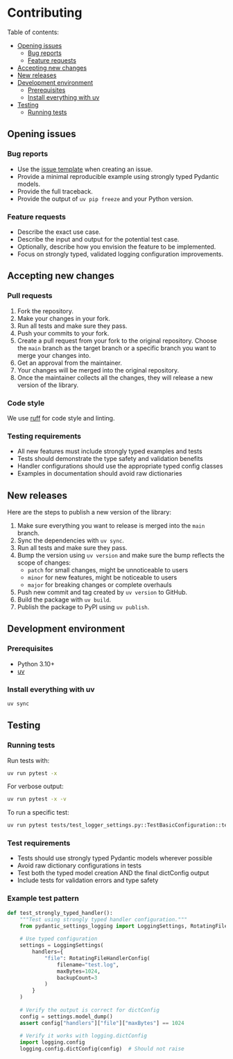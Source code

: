 # Contributing

Table of contents:

- [Opening issues](#opening-issues)
  - [Bug reports](#bug-reports)
  - [Feature requests](#feature-requests)
- [Accepting new changes](#accepting-new-changes)
- [New releases](#new-releases)
- [Development environment](#development-environment)
  - [Prerequisites](#prerequisites)
  - [Install everything with uv](#install-everything-with-uv)
- [Testing](#testing)
  - [Running tests](#running-tests)

## Opening issues

### Bug reports

- Use the [issue template](https://github.com/vduseev/pydantic-settings-logging/issues/new/choose) when creating an issue.
- Provide a minimal reproducible example using strongly typed Pydantic models.
- Provide the full traceback.
- Provide the output of `uv pip freeze` and your Python version.

### Feature requests

- Describe the exact use case.
- Describe the input and output for the potential test case.
- Optionally, describe how you envision the feature to be implemented.
- Focus on strongly typed, validated logging configuration improvements.

## Accepting new changes

### Pull requests

1. Fork the repository.
1. Make your changes in your fork.
1. Run all tests and make sure they pass.
1. Push your commits to your fork.
1. Create a pull request from your fork to the original repository. Choose the
   `main` branch as the target branch or a specific branch you want to merge
   your changes into.
1. Get an approval from the maintainer.
1. Your changes will be merged into the original repository.
1. Once the maintainer collects all the changes, they will release a new version
   of the library.

### Code style

We use [ruff](https://github.com/astral-sh/ruff) for code style and linting.

### Testing requirements

- All new features must include strongly typed examples and tests
- Tests should demonstrate the type safety and validation benefits
- Handler configurations should use the appropriate typed config classes
- Examples in documentation should avoid raw dictionaries

## New releases

Here are the steps to publish a new version of the library:

1. Make sure everything you want to release is merged into the `main` branch.
1. Sync the dependencies with `uv sync`.
1. Run all tests and make sure they pass.
1. Bump the version using `uv version` and make sure the bump
   reflects the scope of changes:
   - `patch` for small changes, might be unnoticeable to users
   - `minor` for new features, might be noticeable to users
   - `major` for breaking changes or complete overhauls
1. Push new commit and tag created by `uv version` to GitHub.
1. Build the package with `uv build`.
1. Publish the package to PyPI using `uv publish`.

## Development environment

### Prerequisites

- Python 3.10+
- [uv](https://docs.astral.sh/uv/)

### Install everything with uv

```bash
uv sync
```

## Testing

### Running tests

Run tests with:

```bash
uv run pytest -x
```

For verbose output:

```bash
uv run pytest -x -v
```

To run a specific test:

```bash
uv run pytest tests/test_logger_settings.py::TestBasicConfiguration::test_minimal_configuration -v
```

### Test requirements

- Tests should use strongly typed Pydantic models wherever possible
- Avoid raw dictionary configurations in tests
- Test both the typed model creation AND the final dictConfig output
- Include tests for validation errors and type safety

### Example test pattern

```python
def test_strongly_typed_handler():
    """Test using strongly typed handler configuration."""
    from pydantic_settings_logging import LoggingSettings, RotatingFileHandlerConfig
    
    # Use typed configuration
    settings = LoggingSettings(
        handlers={
            "file": RotatingFileHandlerConfig(
                filename="test.log",
                maxBytes=1024,
                backupCount=3
            )
        }
    )
    
    # Verify the output is correct for dictConfig
    config = settings.model_dump()
    assert config["handlers"]["file"]["maxBytes"] == 1024
    
    # Verify it works with logging.dictConfig
    import logging.config
    logging.config.dictConfig(config)  # Should not raise
```
